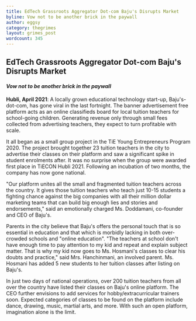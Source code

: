 ```yaml
---
title: EdTech Grassroots Aggregator Dot-com Baju's Disrupts Market
byline: Vow not to be another brick in the paywall
author: eggsy
category: thegrimes
layout: grimes_post
wordcount: 345
---
```


## EdTech Grassroots Aggregator Dot-com Baju's Disrupts Market

#### *Vow not to be another brick in the paywall*

**Hubli, April 2021**: A locally grown educational technology start-up, Baju's-dot-com, has gone viral in the last fortnight. The banner advertisement free platform acts as an online classifieds board for local tuition teachers for school-going children. Generating revenue only through small fees collected from advertising teachers, they expect to turn profitable with scale.

It all began as a small group project in the TiE Young Entrepreneurs Program 2020. The project brought together 23 tuition teachers in the city to advertise their classes on their platform and saw a significant spike in student enrolments after. It was no surprise when the group were awarded first place in TiECON Hubli 2021. Following an incubation of two months, the company has now gone national.

"Our platform unites all the small and fragmented tuition teachers across the country. It gives those tuition teachers who teach just 10-15 students a fighting chance against the big companies with all their million dollar marketing teams that can build big enough lies and stories and endorsements," said an emotionally charged Ms. Doddamani, co-founder and CEO of Baju's. 

Parents in the city believe that Baju's offers the personal touch that is so essential in education and that which is morbidly lacking in both over-crowded schools and "online education". "The teachers at school don't have enough time to pay attention to my kid and repeat and explain subject matter. That is why my kid now goes to Ms. Hosmani's classes to clear his doubts and practice," said Mrs. Hanchinmani, an involved parent. Ms. Hosmani has added 5 new students to her tuition classes after listing on Baju's.

In just two days of national operations, over 200 tuition teachers from all over the country have listed their classes on Baju's online platform. The CEO further envisions to add services for hobby/extracurricular trainers soon. Expected categories of classes to be found on the platform include dance, drawing, music, martial arts, and more. With such an open platform, imagination alone is the limit.